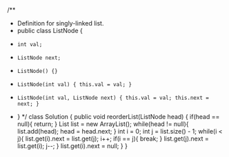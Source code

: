 /**
 * Definition for singly-linked list.
 * public class ListNode {
 *     int val;
 *     ListNode next;
 *     ListNode() {}
 *     ListNode(int val) { this.val = val; }
 *     ListNode(int val, ListNode next) { this.val = val; this.next = next; }
 * }
 */
class Solution {
    public void reorderList(ListNode head) {
        if(head == null){
            return;
        }
        List<ListNode> list = new ArrayList<ListNode>();
        while(head != null){
            list.add(head);
            head = head.next;
        }
        int i = 0;
        int j = list.size() - 1;
        while(i < j){
            list.get(i).next = list.get(j);
            i++;
            if(i == j){
                break;
            }
            list.get(j).next = list.get(i);
            j--;
        }
            list.get(i).next = null;
    }
}
